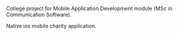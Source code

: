 College project for Mobile Application Development module (MSc in Communication Software).

Native ios mobile charity application.
